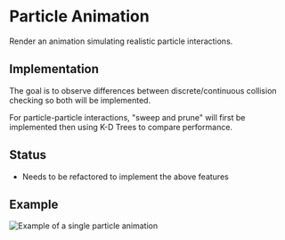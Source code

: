 # Particle Animation
Render an animation simulating realistic particle interactions.
## Implementation
The goal is to observe differences between discrete/continuous collision checking so both will be implemented.

For particle-particle interactions, "sweep and prune" will first be implemented then using K-D Trees to compare performance.

## Status
- Needs to be refactored to implement the above features
## Example
![Example of a single particle animation](https://github.com/ericsodev/ParticleAnimation/blob/main/single_example.gif)
